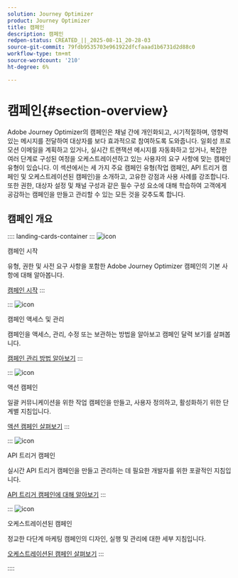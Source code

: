 ```yaml
---
solution: Journey Optimizer
product: Journey Optimizer
title: 캠페인
description: 캠페인
redpen-status: CREATED_||_2025-08-11_20-28-03
source-git-commit: 79fdb9535703e961922dfcfaaad1b6731d2d88c0
workflow-type: tm+mt
source-wordcount: '210'
ht-degree: 6%

---
```



# 캠페인{#section-overview}

Adobe Journey Optimizer의 캠페인은 채널 간에 개인화되고, 시기적절하며, 영향력 있는 메시지를 전달하여 대상자를 보다 효과적으로 참여하도록 도와줍니다. 일회성 프로모션 이메일을 계획하고 있거나, 실시간 트랜잭션 메시지를 자동화하고 있거나, 복잡한 여러 단계로 구성된 여정을 오케스트레이션하고 있는 사용자의 요구 사항에 맞는 캠페인 유형이 있습니다. 이 섹션에서는 세 가지 주요 캠페인 유형(작업 캠페인, API 트리거 캠페인 및 오케스트레이션된 캠페인)을 소개하고, 고유한 강점과 사용 사례를 강조합니다. 또한 권한, 대상자 설정 및 채널 구성과 같은 필수 구성 요소에 대해 학습하여 고객에게 공감하는 캠페인을 만들고 관리할 수 있는 모든 것을 갖추도록 합니다.

## 캠페인 개요

:::: landing-cards-container
:::
![icon](https://cdn.experienceleague.adobe.com/icons/circle-play.svg)

캠페인 시작

유형, 권한 및 사전 요구 사항을 포함한 Adobe Journey Optimizer 캠페인의 기본 사항에 대해 알아봅니다.

[캠페인 시작](../using/campaigns/get-started-with-campaigns.md)
:::

:::
![icon](https://cdn.experienceleague.adobe.com/icons/list-check.svg)

캠페인 액세스 및 관리

캠페인을 액세스, 관리, 수정 또는 보관하는 방법을 알아보고 캠페인 달력 보기를 살펴봅니다.

[캠페인 관리 방법 알아보기](../using/campaigns/modify-stop-campaign.md)
:::

:::
![icon](https://cdn.experienceleague.adobe.com/icons/bullseye.svg)

액션 캠페인

일괄 커뮤니케이션을 위한 작업 캠페인을 만들고, 사용자 정의하고, 활성화하기 위한 단계별 지침입니다.

[액션 캠페인 살펴보기](action-campaigns-landing-page.md)
:::

:::
![icon](https://cdn.experienceleague.adobe.com/icons/code-branch.svg)

API 트리거 캠페인

실시간 API 트리거 캠페인을 만들고 관리하는 데 필요한 개발자를 위한 포괄적인 지침입니다.

[API 트리거 캠페인에 대해 알아보기](api-triggered-campaigns-landing-page.md)
:::

:::
![icon](https://cdn.experienceleague.adobe.com/icons/puzzle-piece.svg)

오케스트레이션된 캠페인

정교한 다단계 마케팅 캠페인의 디자인, 실행 및 관리에 대한 세부 지침입니다.

[오케스트레이션된 캠페인 살펴보기](orchestrated-campaigns-landing-page.md)
:::

::::

